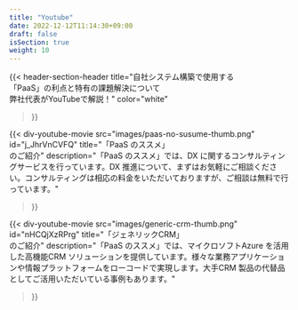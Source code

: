 ```yaml
---
title: "Youtube"
date: 2022-12-12T11:14:30+09:00
draft: false
isSection: true
weight: 10
---
```


{{< header-section-header 
    title="自社システム構築で使用する<br class='hidden lg:block'>「PaaS」の利点と特有の課題解決について<br class='hidden md:block'>弊社代表がYouTubeで解説！"
    color="white"
>}}

<div class="flex flex-col md:flex-row gap-x-6 lg:gap-x-10 3xl:gap-x-24 gap-y-10 md:gap-y-0 justify-between md:justify-center mx-auto md:w-11/12 md:max-w-[1500px] items-start">

{{< div-youtube-movie 
    src="images/paas-no-susume-thumb.png"
    id="j_JhrVnCVFQ" 
    title="「PaaS のススメ」<br class='hidden md:block lg:hidden'>のご紹介"
    description="「PaaS のススメ」では、<span class='text-[#FEF101]'>DX に関するコンサルティングサービス</span>を行っています。DX 推進について、まずはお気軽にご相談ください。コンサルティングは相応の料金をいただいておりますが、ご相談は無料で行っています。"
>}}

{{< div-youtube-movie 
    src="images/generic-crm-thumb.png"
    id="nHCQjXzRPrg" 
    title="「ジェネリックCRM」<br class='hidden md:block lg:hidden'>のご紹介"
    description="「PaaS のススメ」では、<span class='text-[#FEF101]'>マイクロソフトAzure を活用した高機能CRM ソリューション</span>を提供しています。様々な業務アプリケーションや情報プラットフォームをローコードで実現します。大手CRM 製品の代替品としてご活用いただいている事例もあります。"
>}}

</div>